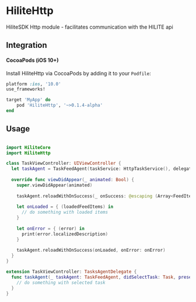 # HiliteHttp
HiliteSDK Http module - facilitates communication with the HILITE api

## Integration

#### CocoaPods (iOS 10+)

Install HiliteHttp via CocoaPods by adding it to your `Podfile`:

```ruby
platform :ios, '10.0'
use_frameworks!

target 'MyApp' do
    pod 'HiliteHttp', '~>0.1.4-alpha'
end
```

## Usage

```swift

import HiliteCore
import HiliteHttp

class TaskViewController: UIViewController {
  let taskAgent = TaskFeedAgent(taskService: HttpTaskService(), delegate: self)
  
  override func viewDidAppear(_ animated: Bool) {
    super.viewDidAppear(animated)
    
    taskAgent.reloadWithOnSuccess(_ onSuccess: @escaping (Array<FeedItemAgent>)->Void, onError: @escaping (Error!)->Void) {
    
    let onLoaded = { (loadedFeedItems) in 
      // do something with loaded items
    }
    
    let onError = { (error) in
      print(error.localizedDescription)
    }
    
    taskAgent.reloadWithOnSuccess(onLoaded, onError: onError)
  }
}

extension TaskViewController: TasksAgentDelegate {
  func taskAgent(_ taskAgent: TaskFeedAgent, didSelectTask: Task, presentFrom: PresentFrom?) {
    // do something with selected task
  }
}

```
